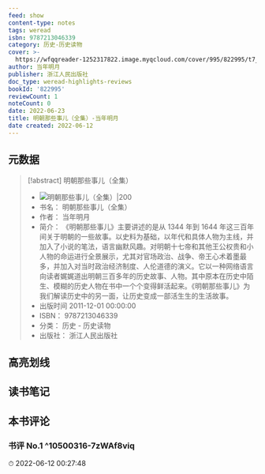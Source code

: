 ```yaml
---
feed: show
content-type: notes
tags: weread
isbn: 9787213046339
category: 历史-历史读物
cover: >-
  https://wfqqreader-1252317822.image.myqcloud.com/cover/995/822995/t7_822995.jpg
author: 当年明月
publisher: 浙江人民出版社
doc_type: weread-highlights-reviews
bookId: '822995'
reviewCount: 1
noteCount: 0
date: 2022-06-23
title: 明朝那些事儿（全集）-当年明月
date created: 2022-06-12
---
```


## 元数据

> [!abstract] 明朝那些事儿（全集）
> - ![ 明朝那些事儿（全集）|200](https://wfqqreader-1252317822.image.myqcloud.com/cover/995/822995/t7_822995.jpg)
> - 书名： 明朝那些事儿（全集）
> - 作者： 当年明月
> - 简介：     《明朝那些事儿》主要讲述的是从 1344 年到 1644 年这三百年间关于明朝的一些故事。以史料为基础，以年代和具体人物为主线，并加入了小说的笔法，语言幽默风趣。对明朝十七帝和其他王公权贵和小人物的命运进行全景展示，尤其对官场政治、战争、帝王心术着墨最多，并加入对当时政治经济制度、人伦道德的演义。它以一种网络语言向读者娓娓道出明朝三百多年的历史故事、人物。其中原本在历史中陌生、模糊的历史人物在书中一个个变得鲜活起来。《明朝那些事儿》为我们解读历史中的另一面，让历史变成一部活生生的生活故事。
> - 出版时间 2011-12-01 00:00:00
> - ISBN： 9787213046339
> - 分类： 历史 - 历史读物
> - 出版社： 浙江人民出版社

## 高亮划线

## 读书笔记

## 本书评论

### 书评 No.1  ^10500316-7zWAf8viq

⏱ 2022-06-12 00:27:48

